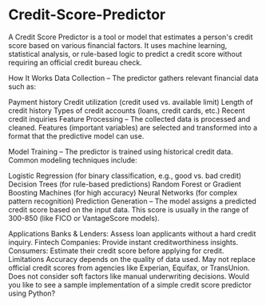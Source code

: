 # Credit-Score-Predictor
A Credit Score Predictor is a tool or model that estimates a person's credit score based on various financial factors. It uses machine learning, statistical analysis, or rule-based logic to predict a credit score without requiring an official credit bureau check.

How It Works
Data Collection – The predictor gathers relevant financial data such as:

Payment history
Credit utilization (credit used vs. available limit)
Length of credit history
Types of credit accounts (loans, credit cards, etc.)
Recent credit inquiries
Feature Processing – The collected data is processed and cleaned. Features (important variables) are selected and transformed into a format that the predictive model can use.

Model Training – The predictor is trained using historical credit data. Common modeling techniques include:

Logistic Regression (for binary classification, e.g., good vs. bad credit)
Decision Trees (for rule-based predictions)
Random Forest or Gradient Boosting Machines (for high accuracy)
Neural Networks (for complex pattern recognition)
Prediction Generation – The model assigns a predicted credit score based on the input data. This score is usually in the range of 300-850 (like FICO or VantageScore models).

Applications
Banks & Lenders: Assess loan applicants without a hard credit inquiry.
Fintech Companies: Provide instant creditworthiness insights.
Consumers: Estimate their credit score before applying for credit.
Limitations
Accuracy depends on the quality of data used.
May not replace official credit scores from agencies like Experian, Equifax, or TransUnion.
Does not consider soft factors like manual underwriting decisions.
Would you like to see a sample implementation of a simple credit score predictor using Python?












